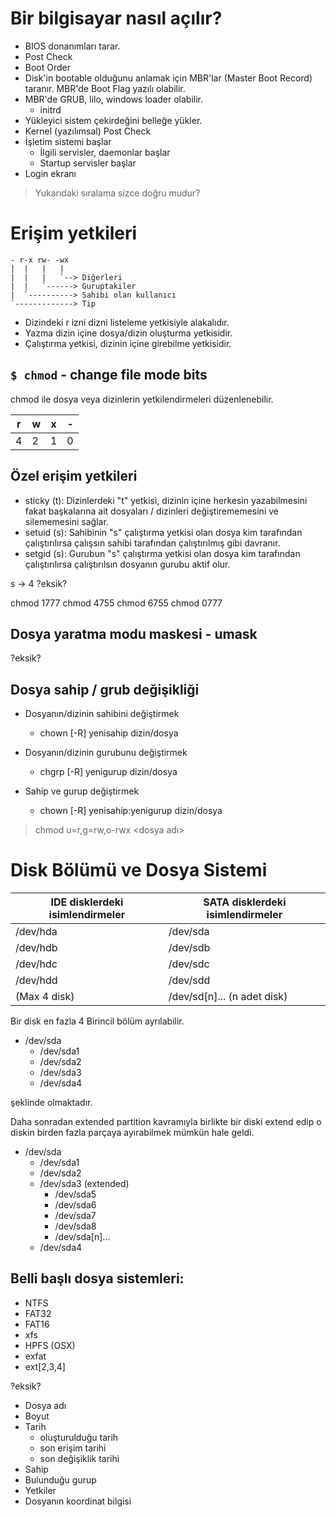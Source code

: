 # Bir bilgisayar nasıl açılır?

- BIOS donanımları tarar.
- Post Check
- Boot Order
- Disk'in bootable olduğunu anlamak için MBR'lar (Master Boot Record) taranır. MBR'de Boot Flag yazılı olabilir.
- MBR'de GRUB, lilo, windows loader olabilir.
  - initrd
- Yükleyici sistem çekirdeğini belleğe yükler.
- Kernel (yazılımsal) Post Check
- İşletim sistemi başlar
  - İlgili servisler, daemonlar başlar
  - Startup servisler başlar
- Login ekranı

> Yukarıdaki sıralama sizce doğru mudur?

# Erişim yetkileri
```
- r-x rw- -wx
|  |   |   |
|  |   |   `--> Diğerleri
|  |   `------> Guruptakiler
|  `----------> Sahibi olan kullanıcı
`-------------> Tip
```

- Dizindeki r izni dizni listeleme yetkisiyle alakalıdır.
- Yazma dizin içine dosya/dizin oluşturma yetkisidir.
- Çalıştırma yetkisi, dizinin içine girebilme yetkisidir.

## `$ chmod` - change file mode bits
chmod ile dosya veya dizinlerin yetkilendirmeleri düzenlenebilir.

| r | w | x | - |
| - | - | - | - |
| 4 | 2 | 1 | 0 |

## Özel erişim yetkileri
- sticky (t): Dizinlerdeki "t" yetkisi, dizinin içine herkesin yazabilmesini fakat başkalarına ait dosyaları / dizinleri değiştirememesini ve silememesini sağlar.
- setuid (s): Sahibinin "s" çalıştırma yetkisi olan dosya kim tarafından çalıştırılırsa çalışsın sahibi tarafından çalıştırılmış gibi davranır.
- setgid (s): Gurubun "s" çalıştırma yetkisi olan dosya kim tarafından çalıştırılırsa çalıştırılsın dosyanın gurubu aktif olur.

s -> 4
?eksik?

chmod 1777
chmod 4755
chmod 6755
chmod 0777

## Dosya yaratma modu maskesi - umask
?eksik?

## Dosya sahip / grub değişikliği
- Dosyanın/dizinin sahibini değiştirmek
  - chown [-R] yenisahip dizin/dosya

- Dosyanın/dizinin gurubunu değiştirmek
  - chgrp [-R] yenigurup dizin/dosya

- Sahip ve gurup değiştirmek
  - chown [-R] yenisahip:yenigurup dizin/dosya

> chmod u=r,g=rw,o-rwx <dosya adı>

# Disk Bölümü ve Dosya Sistemi
| IDE disklerdeki isimlendirmeler | SATA disklerdeki isimlendirmeler |
| - | - |
| /dev/hda | /dev/sda |
| /dev/hdb | /dev/sdb |
| /dev/hdc | /dev/sdc |
| /dev/hdd | /dev/sdd |
| (Max 4 disk) | /dev/sd[n]... (n adet disk) |

Bir disk en fazla 4 Birincil bölüm ayrılabilir.

- /dev/sda
  - /dev/sda1
  - /dev/sda2
  - /dev/sda3
  - /dev/sda4

şeklinde olmaktadır.

Daha sonradan extended partition kavramıyla birlikte bir diski extend edip o diskin birden fazla parçaya ayırabilmek mümkün hale geldi.

- /dev/sda
  - /dev/sda1
  - /dev/sda2
  - /dev/sda3 (extended)
    - /dev/sda5
    - /dev/sda6
    - /dev/sda7
    - /dev/sda8
    - /dev/sda[n]...
  - /dev/sda4

## Belli başlı dosya sistemleri:
- NTFS
- FAT32
- FAT16
- xfs
- HPFS (OSX)
- exfat
- ext[2,3,4]

?eksik?
- Dosya adı
- Boyut
- Tarih
  - oluşturulduğu tarih
  - son erişim tarihi
  - son değişiklik tarihi
- Sahip
- Bulunduğu gurup
- Yetkiler
- Dosyanın koordinat bilgisi


